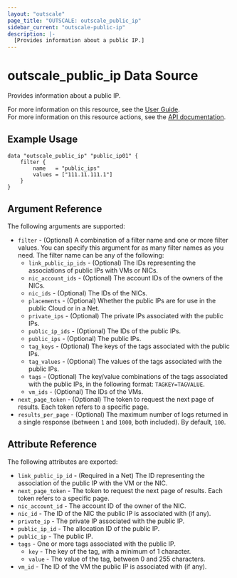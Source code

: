 ```yaml
---
layout: "outscale"
page_title: "OUTSCALE: outscale_public_ip"
sidebar_current: "outscale-public-ip"
description: |-
  [Provides information about a public IP.]
---
```


# outscale_public_ip Data Source

Provides information about a public IP.

For more information on this resource, see the [User Guide](https://docs.outscale.com/en/userguide/About-EIPs.html).  
For more information on this resource actions, see the [API documentation](https://docs.outscale.com/api#3ds-outscale-api-publicip).

## Example Usage

```hcl
data "outscale_public_ip" "public_ip01" {
    filter {
        name   = "public_ips"
        values = ["111.11.111.1"]
    }
}
```

## Argument Reference

The following arguments are supported:

* `filter` - (Optional) A combination of a filter name and one or more filter values. You can specify this argument for as many filter names as you need. The filter name can be any of the following:
    * `link_public_ip_ids` - (Optional) The IDs representing the associations of public IPs with VMs or NICs.
    * `nic_account_ids` - (Optional) The account IDs of the owners of the NICs.
    * `nic_ids` - (Optional) The IDs of the NICs.
    * `placements` - (Optional) Whether the public IPs are for use in the public Cloud or in a Net.
    * `private_ips` - (Optional) The private IPs associated with the public IPs.
    * `public_ip_ids` - (Optional) The IDs of the public IPs.
    * `public_ips` - (Optional) The public IPs.
    * `tag_keys` - (Optional) The keys of the tags associated with the public IPs.
    * `tag_values` - (Optional) The values of the tags associated with the public IPs.
    * `tags` - (Optional) The key/value combinations of the tags associated with the public IPs, in the following format: `TAGKEY=TAGVALUE`.
    * `vm_ids` - (Optional) The IDs of the VMs.
* `next_page_token` - (Optional) The token to request the next page of results. Each token refers to a specific page.
* `results_per_page` - (Optional) The maximum number of logs returned in a single response (between `1` and `1000`, both included). By default, `100`.

## Attribute Reference

The following attributes are exported:

* `link_public_ip_id` - (Required in a Net) The ID representing the association of the public IP with the VM or the NIC.
* `next_page_token` - The token to request the next page of results. Each token refers to a specific page.
* `nic_account_id` - The account ID of the owner of the NIC.
* `nic_id` - The ID of the NIC the public IP is associated with (if any).
* `private_ip` - The private IP associated with the public IP.
* `public_ip_id` - The allocation ID of the public IP.
* `public_ip` - The public IP.
* `tags` - One or more tags associated with the public IP.
    * `key` - The key of the tag, with a minimum of 1 character.
    * `value` - The value of the tag, between 0 and 255 characters.
* `vm_id` - The ID of the VM the public IP is associated with (if any).
